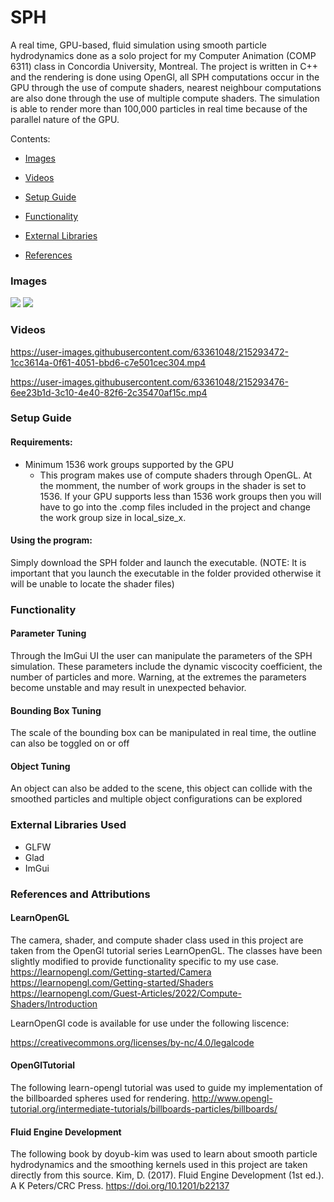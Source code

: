 # SPH
A real time, GPU-based, fluid simulation using smooth particle hydrodynamics done as a solo project for my Computer Animation (COMP 6311) class in Concordia University, Montreal. The project is written in C++ and the rendering is done using OpenGl, all SPH computations occur in the GPU through the use of compute shaders, nearest neighbour computations are also done through the use of multiple compute shaders. The simulation is able to render more than 100,000 particles in real time because of the parallel nature of the GPU. 

Contents:

- [Images](#images)


- [Videos](#videos)


- [Setup Guide](#setup_guide)


- [Functionality](#functionality)


- [External Libraries](#external_libraries)


- [References](#references_and_attributions)




### Images 

![](images/FluidSim.png)
![](images/collision.png)


### Videos 

https://user-images.githubusercontent.com/63361048/215293472-1cc3614a-0f61-4051-bbd6-c7e501cec304.mp4


https://user-images.githubusercontent.com/63361048/215293476-6ee23b1d-3c10-4e40-82f6-2c35470af15c.mp4







### Setup Guide

#### Requirements:

 - Minimum 1536 work groups supported by the GPU 
    - This program makes use of compute shaders through OpenGL. At the momment, the number of work groups in the shader is set to 1536.
      If your GPU supports less than 1536 work groups then you will have to go into the .comp files included in the project and change the 
      work group size in local_size_x. 
      
#### Using the program:
  Simply download the SPH folder and launch the executable. (NOTE: It is important that you launch the executable in the folder provided otherwise it   will be unable to locate the shader files)
      
      

### Functionality

#### Parameter Tuning
Through the ImGui UI the user can manipulate the parameters of the SPH simulation.
These parameters include the dynamic viscocity coefficient, the number of particles and more.
Warning, at the extremes the parameters become unstable and may result in unexpected behavior.

#### Bounding Box Tuning
The scale of the bounding box can be manipulated in real time, the outline can also be toggled on or off

#### Object Tuning
An object can also be added to the scene, this object can collide with the smoothed particles and multiple
object configurations can be explored


### External Libraries Used
- GLFW
- Glad
- ImGui


### References and Attributions

#### LearnOpenGL
The camera, shader, and compute shader class used in this project are taken from the OpenGl tutorial series LearnOpenGL.
The classes have been slightly modified to provide functionality specific to my use case.
https://learnopengl.com/Getting-started/Camera
https://learnopengl.com/Getting-started/Shaders
https://learnopengl.com/Guest-Articles/2022/Compute-Shaders/Introduction

LearnOpenGl code is available for use under the following liscence:

https://creativecommons.org/licenses/by-nc/4.0/legalcode

#### OpenGlTutorial
The following learn-opengl tutorial was used to guide my implementation of the billboarded spheres used for rendering.
http://www.opengl-tutorial.org/intermediate-tutorials/billboards-particles/billboards/

#### Fluid Engine Development
The following book by doyub-kim was used to learn about smooth particle hydrodynamics and the smoothing kernels used in this project
are taken directly from this source.
Kim, D. (2017). Fluid Engine Development (1st ed.). A K Peters/CRC Press. https://doi.org/10.1201/b22137
